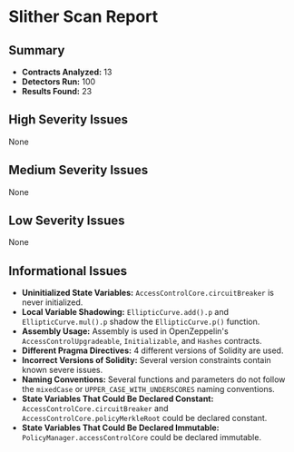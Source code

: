 # Slither Scan Report

## Summary

- **Contracts Analyzed:** 13
- **Detectors Run:** 100
- **Results Found:** 23

## High Severity Issues

None

## Medium Severity Issues

None

## Low Severity Issues

None

## Informational Issues

- **Uninitialized State Variables:** `AccessControlCore.circuitBreaker` is never initialized.
- **Local Variable Shadowing:** `EllipticCurve.add().p` and `EllipticCurve.mul().p` shadow the `EllipticCurve.p()` function.
- **Assembly Usage:** Assembly is used in OpenZeppelin's `AccessControlUpgradeable`, `Initializable`, and `Hashes` contracts.
- **Different Pragma Directives:** 4 different versions of Solidity are used.
- **Incorrect Versions of Solidity:** Several version constraints contain known severe issues.
- **Naming Conventions:** Several functions and parameters do not follow the `mixedCase` or `UPPER_CASE_WITH_UNDERSCORES` naming conventions.
- **State Variables That Could Be Declared Constant:** `AccessControlCore.circuitBreaker` and `AccessControlCore.policyMerkleRoot` could be declared constant.
- **State Variables That Could Be Declared Immutable:** `PolicyManager.accessControlCore` could be declared immutable.
